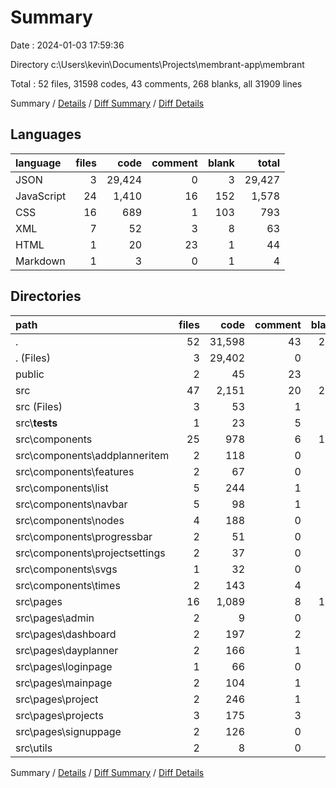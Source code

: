 # Summary

Date : 2024-01-03 17:59:36

Directory c:\\Users\\kevin\\Documents\\Projects\\membrant-app\\membrant

Total : 52 files,  31598 codes, 43 comments, 268 blanks, all 31909 lines

Summary / [Details](details.md) / [Diff Summary](diff.md) / [Diff Details](diff-details.md)

## Languages
| language | files | code | comment | blank | total |
| :--- | ---: | ---: | ---: | ---: | ---: |
| JSON | 3 | 29,424 | 0 | 3 | 29,427 |
| JavaScript | 24 | 1,410 | 16 | 152 | 1,578 |
| CSS | 16 | 689 | 1 | 103 | 793 |
| XML | 7 | 52 | 3 | 8 | 63 |
| HTML | 1 | 20 | 23 | 1 | 44 |
| Markdown | 1 | 3 | 0 | 1 | 4 |

## Directories
| path | files | code | comment | blank | total |
| :--- | ---: | ---: | ---: | ---: | ---: |
| . | 52 | 31,598 | 43 | 268 | 31,909 |
| . (Files) | 3 | 29,402 | 0 | 3 | 29,405 |
| public | 2 | 45 | 23 | 2 | 70 |
| src | 47 | 2,151 | 20 | 263 | 2,434 |
| src (Files) | 3 | 53 | 1 | 10 | 64 |
| src\\__tests__ | 1 | 23 | 5 | 7 | 35 |
| src\\components | 25 | 978 | 6 | 117 | 1,101 |
| src\\components\\addplanneritem | 2 | 118 | 0 | 10 | 128 |
| src\\components\\features | 2 | 67 | 0 | 10 | 77 |
| src\\components\\list | 5 | 244 | 1 | 24 | 269 |
| src\\components\\navbar | 5 | 98 | 1 | 19 | 118 |
| src\\components\\nodes | 4 | 188 | 0 | 25 | 213 |
| src\\components\\progressbar | 2 | 51 | 0 | 9 | 60 |
| src\\components\\projectsettings | 2 | 37 | 0 | 3 | 40 |
| src\\components\\svgs | 1 | 32 | 0 | 1 | 33 |
| src\\components\\times | 2 | 143 | 4 | 16 | 163 |
| src\\pages | 16 | 1,089 | 8 | 125 | 1,222 |
| src\\pages\\admin | 2 | 9 | 0 | 4 | 13 |
| src\\pages\\dashboard | 2 | 197 | 2 | 20 | 219 |
| src\\pages\\dayplanner | 2 | 166 | 1 | 22 | 189 |
| src\\pages\\loginpage | 1 | 66 | 0 | 8 | 74 |
| src\\pages\\mainpage | 2 | 104 | 1 | 13 | 118 |
| src\\pages\\project | 2 | 246 | 1 | 26 | 273 |
| src\\pages\\projects | 3 | 175 | 3 | 17 | 195 |
| src\\pages\\signuppage | 2 | 126 | 0 | 15 | 141 |
| src\\utils | 2 | 8 | 0 | 4 | 12 |

Summary / [Details](details.md) / [Diff Summary](diff.md) / [Diff Details](diff-details.md)